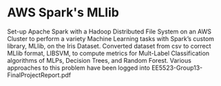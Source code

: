# AWS Spark's MLlib
Set-up Apache Spark with a Hadoop Distributed File System on an AWS Cluster to perform a variety Machine Learning tasks with Spark’s custom library, MLlib, on the Iris Dataset. Converted dataset from csv to correct MLlib format, LIBSVM, to compute metrics for Mult-Label Classification algorithms of MLPs, Decision Trees, and Random Forest.
Various approaches to this problem have been logged into EE5523-Group13-FinalProjectReport.pdf

